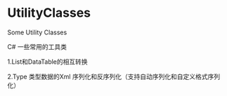 # UtilityClasses
Some Utility Classes

C# 一些常用的工具类

1.List<T>和DataTable的相互转换

2.Type 类型数据的Xml 序列化和反序列化（支持自动序列化和自定义格式序列化）
